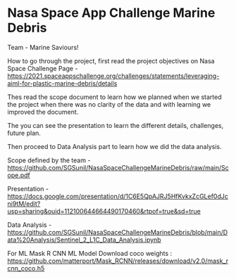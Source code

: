 # Nasa Space App Challenge Marine Debris
Team - Marine Saviours! 

How to go through the project, first read the project objectives on Nasa Space Challenge Page - https://2021.spaceappschallenge.org/challenges/statements/leveraging-aiml-for-plastic-marine-debris/details

Thes read the scope document to learn how we planned when we started the project when there was no clarity of the data and with learning we improved the document.

The you can see the presentation to learn the different details, challenges, future plan.

Then proceed to Data Analysis part to learn how we did the data analysis.

Scope defined by the team - https://github.com/SGSunil/NasaSpaceChallengeMarineDebris/raw/main/Scope.pdf

Presentation - https://docs.google.com/presentation/d/1C6E5QpAJRJ5HfKvkxZcGLef0dJcni9tM/edit?usp=sharing&ouid=112100644664490170460&rtpof=true&sd=true

Data Analysis - https://github.com/SGSunil/NasaSpaceChallengeMarineDebris/blob/main/Data%20Analysis/Sentinel_2_L1C_Data_Analysis.ipynb 

For ML Mask R CNN ML Model
  Download coco weights : https://github.com/matterport/Mask_RCNN/releases/download/v2.0/mask_rcnn_coco.h5
